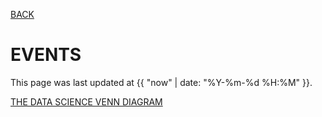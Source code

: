 [BACK](../)

# EVENTS

This page was last updated at {{ "now" | date: "%Y-%m-%d %H:%M" }}.
<br>

[THE DATA SCIENCE VENN DIAGRAM](http://drewconway.com/zia/2013/3/26/the-data-science-venn-diagram)  
